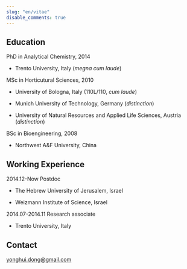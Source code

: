 ```yaml
---
slug: "en/vitae"
disable_comments: true
---
```



## Education


<i class="fa fa-graduation-cap" aria-hidden="true"></i> PhD in Analytical Chemistry, 2014 

- Trento University, Italy (_megna cum laude_)    

<i class="fa fa-graduation-cap" aria-hidden="true"></i> MSc in Horticutural Sciences, 2010  

- University of Bologna, Italy (110L/110, _cum laude_)    

- Munich University of Technology, Germany (_distinction_)   
    
- University of Natural Resources and Applied Life Sciences, Austria (_distinction_)

<i class="fa fa-graduation-cap" aria-hidden="true"></i> BSc in Bioengineering, 2008   

- Northwest A&F University, China  


## Working Experience

2014.12-Now Postdoc     

- The Hebrew University of Jerusalem, Israel    

- Weizmann Institute of Science, Israel   

2014.07-2014.11 Research associate      

- Trento University, Italy          


## Contact      

<i class="fa fa-envelope-o" aria-hidden="true"></i>  yonghui.dong@gmail.com

      
